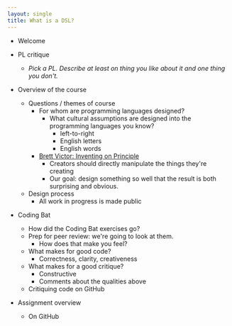 ```yaml
---
layout: single
title: What is a DSL?
---
```


- Welcome

- PL critique
   - _Pick a PL. Describe at least on thing you like about it and one thing you don't._

- Overview of the course
   - Questions / themes of course
      - For whom are programming languages designed?
         - What cultural assumptions are designed into the programming languages
           you know?
              - left-to-right
              - English letters
              - English words
      - [Brett Victor: Inventing on Principle](https://vimeo.com/36579366)
         - Creators should directly manipulate the things they're creating
         - Our goal: design something so well that the result is both surprising
           and obvious.
   - Design process
      - All work in progress is made public

- Coding Bat
   + How did the Coding Bat exercises go?
   + Prep for peer review: we're going to look at them.
      + How does that make you feel?
   + What makes for good code?
      + Correctness, clarity, creativeness
   + What makes for a good critique?
      + Constructive
      + Comments about the qualities above
   + Critiquing code on GitHub

- Assignment overview
   - On GitHub
